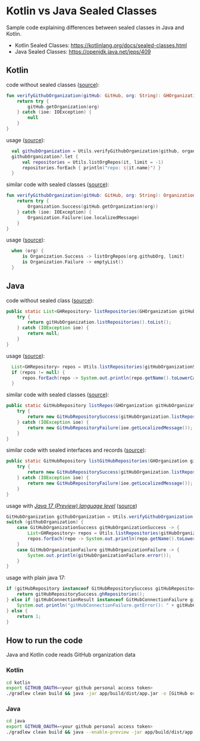 # Kotlin vs Java Sealed Classes

Sample code explaining differences between sealed classes in Java and Kotlin.

- Kotlin Sealed Classes: https://kotlinlang.org/docs/sealed-classes.html
- Java Sealed Classes: https://openjdk.java.net/jeps/409

## Kotlin

code without sealed classes ([source](https://github.com/Sealed-Classes-Kotlin-Java/KotlinSealedClassesSlideless/blob/startBranch/kotlin/app/src/main/kotlin/info/lotharschulz/github/org/verifier/api/github/Utils.kt#L47-L53)):

```kotlin
fun verifyGithubOrganization(gitHub: GitHub, org: String): GHOrganization? {
    return try {
        gitHub.getOrganization(org)
    } catch (ioe: IOException) {
        null
    }
}
```

usage ([source](https://github.com/Sealed-Classes-Kotlin-Java/KotlinSealedClassesSlideless/blob/startBranch/kotlin/app/src/main/kotlin/info/lotharschulz/github/org/verifier/RepositoryScanner.kt#L42-L46)):
```kotlin
  val githubOrganization = Utils.verifyGithubOrganization(github, organizationName)
  githubOrganization?.let {
      val repositories = Utils.listOrgRepos(it, limit = -1)
      repositories.forEach { println("repo: ${it.name}") }
  }
```


similar code with sealed classes ([source](https://github.com/Sealed-Classes-Kotlin-Java/KotlinSealedClassesSlideless/blob/main/kotlin/app/src/main/kotlin/info/lotharschulz/github/org/verifier/api/github/Utils.kt#L48-L54)):

```kotlin
fun verifyGithubOrganization(gitHub: GitHub, org: String): Organization {
    return try {
        Organization.Success(gitHub.getOrganization(org))
    } catch (ioe: IOException) {
        Organization.Failure(ioe.localizedMessage)
    }
}
```

usage ([source](https://github.com/Sealed-Classes-Kotlin-Java/KotlinSealedClassesSlideless/blob/main/kotlin/app/src/main/kotlin/info/lotharschulz/github/org/verifier/api/github/Utils.kt#L57-L60)):
```kotlin
  when (org) {
      is Organization.Success -> listOrgRepos(org.githubOrg, limit)
      is Organization.Failure -> emptyList()
  }
```


## Java

code without sealed class ([source](https://github.com/Sealed-Classes-Kotlin-Java/KotlinSealedClassesSlideless/blob/startBranch/java/app/src/main/java/info/lotharschulz/github/org/verifier/api/github/Utils.java#L50-L56)):

```java
public static List<GHRepository> listRepositories(GHOrganization gitHubOrganization){
    try {
        return gitHubOrganization.listRepositories().toList();
    } catch (IOException ioe) {
        return null;
    }
}
```

usage ([source](https://github.com/Sealed-Classes-Kotlin-Java/KotlinSealedClassesSlideless/blob/startBranch/java/app/src/main/java/info/lotharschulz/github/org/verifier/RepositoryScanner.java#L70-L73)):

```java
  List<GHRepository> repos = Utils.listRepositories(gitHubOrganizationSuccess.ghOrganization());
  if (repos != null) {
      repos.forEach(repo -> System.out.println(repo.getName().toLowerCase()));
  }
```

similar code with sealed classes ([source](https://github.com/Sealed-Classes-Kotlin-Java/KotlinSealedClassesSlideless/blob/java_02_listRepos_sealedClasses/java/app/src/main/java/info/lotharschulz/github/org/verifier/api/github/Utils.java#L63-L69)):

```java
public static GitHubRepository listRepos(GHOrganization gitHubOrganization){
    try {
        return new GitHubRepositorySuccess(gitHubOrganization.listRepositories().toList());
    } catch (IOException ioe) {
        return new GitHubRepositoryFailure(ioe.getLocalizedMessage());
    }
}
```

similar code with sealed interfaces and records ([source](https://github.com/Sealed-Classes-Kotlin-Java/KotlinSealedClassesSlideless/blob/main/java/app/src/main/java/info/lotharschulz/github/org/verifier/api/github/Utils.java#L67-L73)):

```java
public static GitHubRepository listGitHubRepositories(GHOrganization gitHubOrganization){
    try {
        return new GitHubRepositorySuccess(gitHubOrganization.listRepositories().toList());
    } catch (IOException ioe) {
        return new GitHubRepositoryFailure(ioe.getLocalizedMessage());
    }
}
```

usage with _[Java 17 (Preview) language level](https://www.lotharschulz.info/2022/05/22/how-to-set-java-pattern-matching-for-switch-in-intellij-gradle/)_ ([source](https://github.com/Sealed-Classes-Kotlin-Java/KotlinSealedClassesSlideless/blob/main/java/app/src/main/java/info/lotharschulz/github/org/verifier/RepositoryScanner.java#L76-L85))
```java
GitHubOrganization githubOrganization = Utils.verifyGithubOrganization(gitHub, organizationName);
switch (githubOrganization) {
    case GitHubOrganizationSuccess gitHubOrganizationSuccess -> {
        List<GHRepository> repos = Utils.listRepositories(gitHubOrganizationSuccess.ghOrganization());
        repos.forEach(repo -> System.out.println(repo.getName().toLowerCase()));
    }
    case GitHubOrganizationFailure gitHubOrganizationFailure -> {
        System.out.println(gitHubOrganizationFailure.error());
    }
}
```

usage with plain java 17:
```java
if (gitHubRepository instanceof GitHubRepositorySuccess gitHubRepositorySuccess){
    return gitHubRepositorySuccess.ghRepositories();
} else if (gitHubConnectionResult instanceof GitHubConnectionFailure gitHubConnectionFailure) {
    System.out.println("gitHubConnectionFailure.getError(): " + gitHubConnectionFailure.getError());
} else {
    return 1;
}
```


## How to run the code

Java and Kotlin code reads GitHub organization data

### Kotlin
```sh
cd kotlin
export GITHUB_OAUTH=<your github personal access token>
./gradlew clean build && java -jar app/build/dist/app.jar -o [GitHub organization to read repositories from]
```

### Java
```sh
cd java
export GITHUB_OAUTH=<your github personal access token>
./gradlew clean build && java --enable-preview -jar app/build/dist/app.jar -o [GitHub organization to read repositories from]
```
